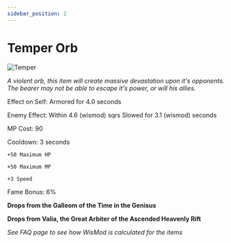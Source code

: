 ```yaml
---
sidebar_position: 2
---
```


# Temper Orb

![Temper](https://vwiki.valorserver.com/api/item/picture/temper%20orb)

<i>A violent orb, this item will create massive devastation upon it's opponents. The bearer may not be able to escape it's power, or will his allies.</i>

Effect on Self: Armored for 4.0 seconds

Enemy Effect: Within 4.6 (wismod) sqrs Slowed for 3.1 (wismod) seconds

MP Cost: 90

Cooldown: 3 seconds

    +50 Maximum HP
    
    +50 Maximum MP
    
    +3 Speed

Fame Bonus: 6%

**Drops from the Galleom of the Time in the Genisus**

**Drops from Valia, the Great Arbiter of the Ascended Heavenly Rift**

*See FAQ page to see how WisMod is calculated for the items*
